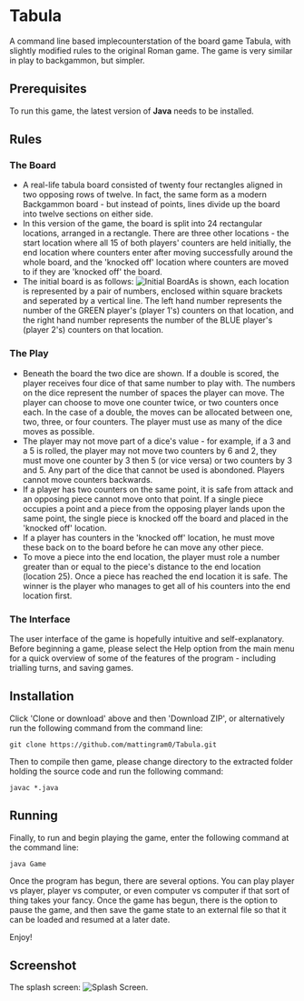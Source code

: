 # Tabula
A command line based implecounterstation of the board game Tabula, with slightly modified rules to the original Roman game. The game is very similar in play to backgammon, but simpler. 

## Prerequisites 
To run this game, the latest version of **Java** needs to be installed. 

## Rules 
### The Board
* A real-life tabula board consisted of twenty four rectangles aligned in two opposing rows of twelve. In fact, the same form as a modern Backgammon board - but instead of points, lines divide up the board into twelve sections on either side. 
* In this version of the game, the board is split into 24 rectangular locations, arranged in a rectangle. There are three other locations - the start location where all 15 of both players' counters are held initially, the end location where counters enter after moving successfully around the whole board, and the 'knocked off' location where counters are moved to if they are 'knocked off' the board.
* The initial board is as follows: ![Initial Board](https://github.com/mattingram0/Tabula/blob/master/images/initial.png)As is shown, each location is represented by a pair of numbers, enclosed within square brackets and seperated by a vertical line. The left hand number represents the number of the GREEN player's (player 1's) counters on that location, and the right hand number represents the number of the BLUE player's (player 2's) counters on that location.
### The Play
* Beneath the board the two dice are shown. If a double is scored, the player receives four dice of that same number to play with. The numbers on the dice represent the number of spaces the player can move. The player can choose to move one counter twice, or two counters once each. In the case of a double, the moves can be allocated between one, two, three, or four counters. The player must use as many of the dice moves as possible. 
* The player may not move part of a dice's value - for example, if a 3 and a 5 is rolled, the player may not move two counters by 6 and 2, they must move one counter by 3 then 5 (or vice versa) or two counters by 3 and 5. Any part of the dice that cannot be used is abondoned. Players cannot move counters backwards.
* If a player has two counters on the same point, it is safe from attack and an opposing piece cannot move onto that point.  If a single piece occupies a point and a piece from the opposing player lands upon the same point, the single piece is knocked off the board and placed in the 'knocked off' location.
* If a player has counters in the 'knocked off' location, he must move these back on to the board before he can move any other piece.
* To move a piece into the end location, the player must role a number greater than or equal to the piece's distance to the end location (location 25). Once a piece has reached the end location it is safe. The winner is the player who manages to get all of his counters into the end location first. 
### The Interface
The user interface of the game is hopefully intuitive and self-explanatory. Before beginning a game, please select the Help option from the main menu for a quick overview of some of the features of the program - including trialling turns, and saving games.

## Installation 
Click 'Clone or download' above and then 'Download ZIP', or alternatively run the following command from the command line:

``` 
git clone https://github.com/mattingram0/Tabula.git 
``` 

Then to compile then game, please change directory to the extracted folder holding the source code and run the following command:

```
javac *.java
```

## Running 
Finally, to run and begin playing the game, enter the following command at the command line:

```
java Game
```

Once the program has begun, there are several options. You can play player vs player, player vs computer, or even computer vs computer if that sort of thing takes your fancy. Once the game has begun, there is the option to pause the game, and then save the game state to an external file so that it can be loaded and resumed at a later date.

Enjoy!

## Screenshot
The splash screen: 
![Splash Screen](https://github.com/mattingram0/Tabula/blob/master/images/splash.png).
